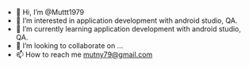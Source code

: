 - 👋 Hi, I’m @Muttt1979
- 👀 I’m interested in application development with android studio, QA.
- 🌱 I’m currently learning application development with android studio, QA.
- 💞️ I’m looking to collaborate on ...
- 📫 How to reach me mutny79@gmail.com

<!---
Muttt1979/Muttt1979 is a ✨ special ✨ repository because its `README.md` (this file) appears on your GitHub profile.
You can click the Preview link to take a look at your changes.
--->
